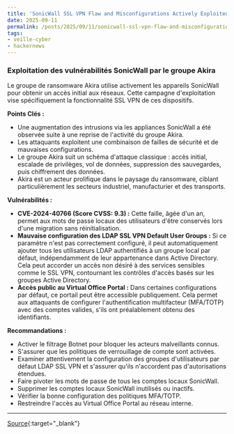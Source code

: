 ```yaml
---
title: 'SonicWall SSL VPN Flaw and Misconfigurations Actively Exploited by Akira Ransomware Hackers'
date: 2025-09-11
permalink: /posts/2025/09/11/sonicwall-ssl-vpn-flaw-and-misconfigurations-actively-exploited-by-akira-ransomware-hackers/
tags:
- veille-cyber
- hackernews
---
```

### Exploitation des vulnérabilités SonicWall par le groupe Akira

Le groupe de ransomware Akira utilise activement les appareils SonicWall pour obtenir un accès initial aux réseaux. Cette campagne d'exploitation vise spécifiquement la fonctionnalité SSL VPN de ces dispositifs.

**Points Clés :**

*   Une augmentation des intrusions via les appliances SonicWall a été observée suite à une reprise de l'activité du groupe Akira.
*   Les attaquants exploitent une combinaison de failles de sécurité et de mauvaises configurations.
*   Le groupe Akira suit un schéma d'attaque classique : accès initial, escalade de privilèges, vol de données, suppression des sauvegardes, puis chiffrement des données.
*   Akira est un acteur prolifique dans le paysage du ransomware, ciblant particulièrement les secteurs industriel, manufacturier et des transports.

**Vulnérabilités :**

*   **CVE-2024-40766 (Score CVSS: 9.3) :** Cette faille, âgée d'un an, permet aux mots de passe locaux des utilisateurs d'être conservés lors d'une migration sans réinitialisation.
*   **Mauvaise configuration des LDAP SSL VPN Default User Groups :** Si ce paramètre n'est pas correctement configuré, il peut automatiquement ajouter tous les utilisateurs LDAP authentifiés à un groupe local par défaut, indépendamment de leur appartenance dans Active Directory. Cela peut accorder un accès non désiré à des services sensibles comme le SSL VPN, contournant les contrôles d'accès basés sur les groupes Active Directory.
*   **Accès public au Virtual Office Portal :** Dans certaines configurations par défaut, ce portail peut être accessible publiquement. Cela permet aux attaquants de configurer l'authentification multifacteur (MFA/TOTP) avec des comptes valides, s'ils ont préalablement obtenu des identifiants.

**Recommandations :**

*   Activer le filtrage Botnet pour bloquer les acteurs malveillants connus.
*   S'assurer que les politiques de verrouillage de compte sont activées.
*   Examiner attentivement la configuration des groupes d'utilisateurs par défaut LDAP SSL VPN et s'assurer qu'ils n'accordent pas d'autorisations étendues.
*   Faire pivoter les mots de passe de tous les comptes locaux SonicWall.
*   Supprimer les comptes locaux SonicWall inutilisés ou inactifs.
*   Vérifier la bonne configuration des politiques MFA/TOTP.
*   Restreindre l'accès au Virtual Office Portal au réseau interne.

---
[Source](https://thehackernews.com/2025/09/sonicwall-ssl-vpn-flaw-and.html){:target="_blank"}
